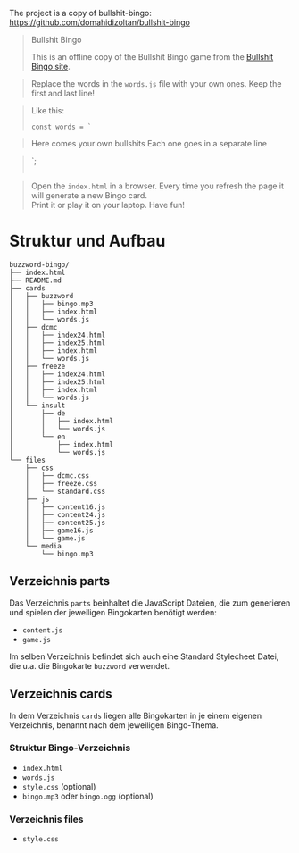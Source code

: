 The project is a copy of bullshit-bingo:
https://github.com/domahidizoltan/bullshit-bingo


> Bullshit Bingo
> 
> This is an offline copy of the Bullshit Bingo game from the [Bullshit Bingo site](https://www.bullshitbingo.net/).  

> Replace the words in the `words.js` file with your own ones. Keep the first and last line!

> Like this:
> ```
> const words = `

> Here comes your own bullshits
> Each one goes in a separate line

> `;
> ```

> Open the `index.html` in a browser. Every time you refresh the page it will generate a new Bingo card.  
> Print it or play it on your laptop. Have fun!



# Struktur und Aufbau

```
buzzword-bingo/
├── index.html
├── README.md
├── cards
│   ├── buzzword
│   │   ├── bingo.mp3
│   │   ├── index.html
│   │   └── words.js
│   ├── dcmc
│   │   ├── index24.html
│   │   ├── index25.html
│   │   ├── index.html
│   │   └── words.js
│   ├── freeze
│   │   ├── index24.html
│   │   ├── index25.html
│   │   ├── index.html
│   │   └── words.js
│   └── insult
│       ├── de
│       │   ├── index.html
│       │   └── words.js
│       └── en
│           ├── index.html
│           └── words.js
└── files
    ├── css
    │   ├── dcmc.css
    │   ├── freeze.css
    │   └── standard.css
    ├── js
    │   ├── content16.js
    │   ├── content24.js
    │   ├── content25.js
    │   ├── game16.js
    │   └── game.js
    └── media
        └── bingo.mp3
```

## Verzeichnis parts
Das Verzeichnis `parts` beinhaltet die JavaScript Dateien, die zum generieren und spielen der jeweiligen Bingokarten benötigt werden:

- `content.js`
- `game.js`

Im selben Verzeichnis befindet sich auch eine Standard Stylecheet Datei, die u.a. die Bingokarte `buzzword` verwendet.

## Verzeichnis cards
In dem Verzeichnis `cards` liegen alle Bingokarten in je einem eigenen Verzeichnis, benannt nach dem jeweiligen Bingo-Thema.

### Struktur Bingo-Verzeichnis

- `index.html`
- `words.js`
- `style.css` (optional)
- `bingo.mp3` oder `bingo.ogg` (optional)

### Verzeichnis files
- `style.css`

